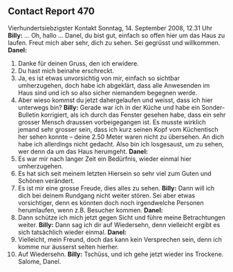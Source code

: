## Contact Report 470
Vierhundertsiebzigster Kontakt
Sonntag, 14. September 2008, 12.31 Uhr
**Billy:**
… Oh, hallo … Danel, du bist gut, einfach so offen hier um das Haus zu laufen. Freut mich aber sehr, dich zu sehen. Sei gegrüsst und willkommen.
**Danel:**
1. Danke für deinen Gruss, den ich erwidere.
2. Du hast mich beinahe erschreckt.
3. Ja, es ist etwas unvorsichtig von mir, einfach so sichtbar umherzugehen, doch habe ich abgeklärt, dass alle Anwesenden im Haus sind und ich so also sicher niemandem begegnen werde.
4. Aber wieso kommst du jetzt dahergelaufen und weisst, dass ich hier unterwegs bin?
**Billy:**
Gerade war ich in der Küche und habe ein Sonder-Bulletin korrigiert, als ich durch das Fenster gesehen habe, dass ein sehr grosser Mensch draussen vorbeigegangen ist. Es musste wirklich jemand sehr grosser sein, dass ich kurz seinen Kopf vom Küchentisch her sehen konnte – deine 2.50 Meter waren nicht zu übersehen. An dich habe ich allerdings nicht gedacht. Also bin ich losgesaust, um zu sehen, wer denn da um das Haus herumgeht.
**Danel:**
5. Es war mir nach langer Zeit ein Bedürfnis, wieder einmal hier umherzugehen.
6. Es hat sich seit meinem letzten Hiersein so sehr viel zum Guten und Schönen verändert.
7. Es ist mir eine grosse Freude, dies alles zu sehen.
**Billy:**
Dann will ich dich bei deinem Rundgang nicht weiter stören. Sei aber etwas vorsichtiger, denn es könnten doch noch irgendwelche Personen herumlaufen, wenn z.B. Besucher kommen.
**Danel:**
8. Dann schütze ich mich jetzt gegen Sicht und führe meine Betrachtungen weiter.
**Billy:**
Dann sag ich dir auf Wiedersehn, denn vielleicht ergibt es sich tatsächlich wieder einmal.
**Danel:**
9. Vielleicht, mein Freund, doch das kann kein Versprechen sein, denn ich komme nur äusserst selten hierher.
10. Auf Wiedersehn.
**Billy:**
Tschüss, und ich gehe jetzt wieder ins Trockene. Salome, Danel.